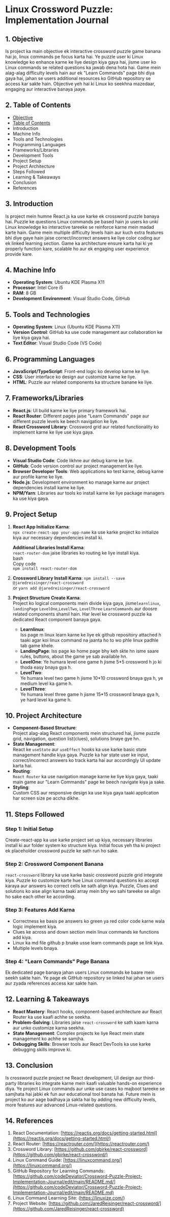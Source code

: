 # **Linux Crossword Puzzle: Implementation Journal**

## **1\. Objective**

Is project ka main objective ek interactive crossword puzzle game banana hai jo, linux commands pe focus karta hai. Ye puzzle user ki Linux knowledge ko enhance karne ke liye design kiya gaya hai, jisme user ko Linux commands se related questions ka jawab dena hota hai. Game mein alag-alag difficulty levels hain aur ek "Learn Commands" page bhi diya gaya hai, jahan se users additional resources ko GitHub repository se access kar sakte hain. Objective yeh hai ki Linux ko seekhna mazedaar, engaging aur interactive banaya jaaye.

## **2\. Table of Contents**

 - [Objective](#objective)
 - [Table of Contents](#Table-of-Contents)  
 - Introduction  
 - Machine Info  
 - Tools and Technologies  
 - Programming Languages  
 - Frameworks/Libraries  
 - Development Tools  
 - Project Setup
 - Project Architecture  
 - Steps Followed  
 - Learning & Takeaways  
 - Conclusion  
 - References

## **3\. Introduction**

Is project mein humne React.js ka use karke ek crossword puzzle banaya hai. Puzzle ke questions Linux commands pe based hain jo users ko unki Linux knowledge ko interactive tareeke se reinforce karne mein madad karte hain. Game mein multiple difficulty levels hain aur kuch extra features bhi diye gaye hain jaise correct/incorrect answers ke liye color coding aur ek linked learning section. Game ka architecture ensure karta hai ki ye properly function kare, scalable ho aur ek engaging user experience provide kare.

## **4\. Machine Info**

* **Operating System**: Ubuntu KDE Plasma X11  
* **Processor**: Intel Core i5  
* **RAM**: 8 GB  
* **Development Environment**: Visual Studio Code, GitHub

## **5\. Tools and Technologies**

* **Operating System**: Linux (Ubuntu KDE Plasma X11)  
* **Version Control**: GitHub ka use code management aur collaboration ke liye kiya gaya hai.  
* **Text Editor**: Visual Studio Code (VS Code)

## **6\. Programming Languages**

* **JavaScript/TypeScript**: Front-end logic ko develop karne ke liye.  
* **CSS**: User interface ko design aur customize karne ke liye.  
* **HTML**: Puzzle aur related components ka structure banane ke liye.

## **7\. Frameworks/Libraries**

* **React.js**: UI build karne ke liye primary framework hai.  
* **React Router**: Different pages jaise "Learn Commands" page aur different puzzle levels ke beech navigation ke liye.   
* **React Crossword Library**: Crossword grid aur related functionality ko implement karne ke liye use kiya gaya.  

## **8\. Development Tools**

* **Visual Studio Code**: Code likhne aur debug karne ke liye.  
* **GitHub**: Code version control aur project management ke liye.  
* **Browser Developer Tools**: Web applications ko test karne, debug karne aur profile karne ke liye.  
* **Node.js**: Development environment ko manage karne aur project dependencies install karne ke liye.  
* **NPM/Yarn**: Libraries aur tools ko install karne ke liye package managers ka use kiya gaya.

## **9\. Project Setup**

1. **React App Initialize Karna**:  
   `npx create-react-app your-app-name` ka use karke project ko initialize kiya aur necessary dependencies install ki.

   **Additional Libraries Install Karna**:  
   `react-router-dom`  jaise libraries ko routing ke liye install kiya.  
    bash  
    Copy code  
   `npm install react-router-dom`  

2. **Crossword Library Install Karna**:
   `npm install --save @jaredreisinger/react-crossword`  
     or
   `yarn add @jaredreisinger/react-crossword`
     
3. **Project Structure Create Karna**:  
   Project ko logical components mein divide kiya gaya, jisme`learnlinux`, `landingPage` `LevelOne`,`LevelTwo`, `LevelThree` `LearnCommands` aur doosre related components shamil hain. Har level ke crossword puzzle ka dedicated React component banaya gaya.
   * **Learnlinux**:  
  Iss page m linux learn karne ke liye ek github repository attached h taaki agar koi linux command na jaanta ho to wo phle linux padhle tab game khele.    
   * **LandingPage**:
  Iss page ko home page bhy keh skte hn isme saare rules, buttons, about the game ye sab available hn.  
   * **LevelOne**:
  Ye humara level one game h jisme 5*5 crossword h jo ki thoda easy bnaya gya h.  
   * **LevelTwo**:  
  Ye humara level two game h jisme 10*10 crossword bnaya gya h, ye medium level ka game h.  
   * **LevelThree**:  
  Ye humara level three game h jisme 15*15 crossword bnaya gya h, ye hard level ka game h.    
## **10\. Project Architecture**

* **Component-Based Structure**:  
  Project alag-alag React components mein structured hai, jisme puzzle grid, navigation, question list(clues), solutions bnaye gye hn.    
* **State Management**:  
  React ke `useState` aur `useEffect` hooks ka use karke basic state management handle kiya gaya. Puzzle ka har state user ke input, correct/incorrect answers ko track karta hai aur accordingly UI update karta hai.  
* **Routing**:  
  `React Router` ka use navigation manage karne ke liye kiya gaya, taaki main game aur "Learn Commands" page ke beech navigate kiya ja sake.  
* **Styling**:  
  Custom CSS aur responsive design ka use kiya gaya taaki application har screen size pe accha dikhe.

## **11\. Steps Followed**

### **Step 1: Initial Setup**

Create-react-app ka use karke project set up kiya, necessary libraries install ki aur folder system ko structure kiya. Initial focus yeh tha ki project ek placeholder crossword puzzle ke sath run ho sake.

### **Step 2: Crossword Component Banana**

`react-crossword` library ka use karke basic crossword puzzle grid integrate kiya. Puzzle ko customize karte hue Linux command questions ko accept karaya aur answers ko correct cells ke sath align kiya. Puzzle, Clues and solutions ko aise align karna taaki array mein bhy wo sahi tareeke se align ho sake each other ke according.

### **Step 3: Features Add Karna**

* Correctness ke basis pe answers ko green ya red color code karne wala logic implement kiya.  
* Clues ke across and down section mein linux commands ke functions add kiya.
* Linux ka md file github p bnake usse learn commands page se link kiya.
* Multiple levels bnaya.    

### **Step 4: "Learn Commands" Page Banana**

Ek dedicated page banaya jahan users Linux commands ke baare mein seekh sakte hain. Ye page ek GitHub repository se linked hai jahan se users aur zyada references access kar sakte hain.



## **12\. Learning & Takeaways**

* **React Mastery**: React hooks, component-based architecture aur React Router ka use kaafi achhe se seekha.  
* **Problem-Solving**: Libraries jaise `react-crossword` ke sath kaam karna aur unko customize karna seekha.  
* **State Management**: Complex projects ke liye React mein state management ko achhe se samjha.  
* **Debugging Skills**: Browser tools aur React DevTools ka use karke debugging skills improve ki.

## **13\. Conclusion**

Is crossword puzzle project ne React development, UI design aur third-party libraries ko integrate karne mein kaafi valuable hands-on experience diya. Ye project Linux commands aur unke use cases ko majboot tareeke se samjhata hai jabki ek fun aur educational tool banata hai. Future mein is project ko aur aage badhaya ja sakta hai by adding new difficulty levels, more features aur advanced Linux-related questions.

## **14\. References**

1. React Documentation: [https://reactjs.org/docs/getting-started.html](https://reactjs.org/docs/getting-started.html/)  
2. React Router: [https://reactrouter.com/](https://reactrouter.com/)  
3. Crossword Library: [https://github.com/gbirke/react-crossword](https://github.com/gbirke/react-crossword/)  
4. Linux Command Guide: [https://linuxcommand.org/](https://linuxcommand.org/)  
5. GitHub Repository for Learning Commands: [https://github.com/codeDeviator/Crossword-Puzzle-Project-Implementation-Journal/edit/main/README.md/](https://github.com/codeDeviator/Crossword-Puzzle-Project-Implementation-Journal/edit/main/README.md)
6. Linux Command Learning Site: (https://linuxize.com/)
7. Project Website: [https://github.com/JaredReisinger/react-crossword/](https://github.com/JaredReisinger/react-crossword)
